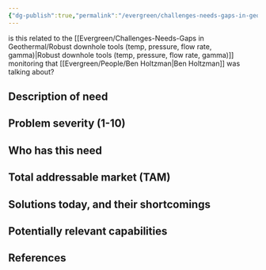 ```yaml
---
{"dg-publish":true,"permalink":"/evergreen/challenges-needs-gaps-in-geothermal/geophones-that-last-at-higher-than-150-deg-c/","tags":["need"]}
---
```



is this related to the [[Evergreen/Challenges-Needs-Gaps in Geothermal/Robust downhole tools (temp, pressure, flow rate, gamma)\|Robust downhole tools (temp, pressure, flow rate, gamma)]] monitoring that [[Evergreen/People/Ben Holtzman\|Ben Holtzman]] was talking about?
## Description of need


## Problem severity (1-10)


## Who has this need


## Total addressable market (TAM)


## Solutions today, and their shortcomings


## Potentially relevant capabilities


## References
